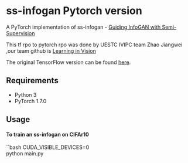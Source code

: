 # ss-infogan Pytorch version

A PyTorch implementation of ss-infogan - [Guiding InfoGAN with Semi-Supervision](https://arxiv.org/abs/1707.04487)

This tf rpo to pytorch rpo was done by UESTC IVIPC team Zhao Jiangwei ,our team github is [Learning in Vision](https://github.com/learninginvision) 


The original TensorFlow version can be found [here](https://github.com/spurra/ss-infogan).


## Requirements

* Python 3
* PyTorch 1.7.0


## Usage

#### To train an ss-infogan on CIFAr10
``bash
CUDA_VISIBLE_DEVICES=0 \
python main.py
```
